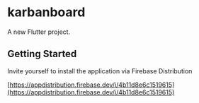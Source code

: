 # karbanboard

A new Flutter project.

## Getting Started

Invite yourself to install the application via Firebase Distribution

[https://appdistribution.firebase.dev/i/4b11d8e6c1519615](https://appdistribution.firebase.dev/i/4b11d8e6c1519615)
